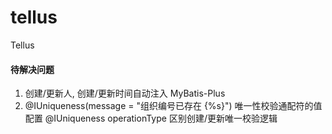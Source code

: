# tellus
Tellus


#### 待解决问题
1. 创建/更新人, 创建/更新时间自动注入 MyBatis-Plus
2. @IUniqueness(message = "组织编号已存在 {%s}") 唯一性校验通配符的值配置
   @IUniqueness operationType 区别创建/更新唯一校验逻辑
